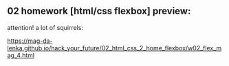 ## 02 homework [html/css flexbox] preview:

attention! a lot of squirrels: 

https://mag-da-lenka.github.io/hack_your_future/02_html_css_2_home_flexbox/w02_flex_mag_4.html